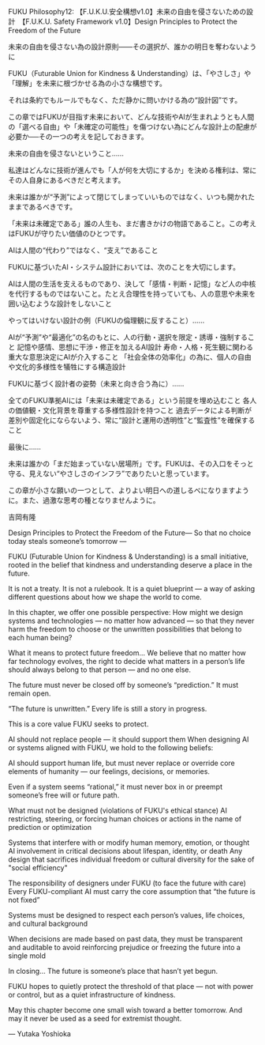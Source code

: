 FUKU Philosophy12: 【F.U.K.U.安全構想v1.0】未来の自由を侵さないための設計　【F.U.K.U. Safety Framework v1.0】Design Principles to Protect the Freedom of the Future

未来の自由を侵さない為の設計原則――その選択が、誰かの明日を奪わないように

FUKU（Futurable Union for Kindness & Understanding）は、「やさしさ」や「理解」を未来に根づかせる為の小さな構想です。

それは条約でもルールでもなく、ただ静かに問いかける為の“設計図”です。

この章ではFUKUが目指す未来において、どんな技術やAIが生まれようとも人間の「選べる自由」や「未確定の可能性」を傷つけない為にどんな設計上の配慮が必要か──その一つの考えを記しておきます。

未来の自由を侵さないということ……

私達はどんなに技術が進んでも「人が何を大切にするか」を決める権利は、常にその人自身にあるべきだと考えます。

未来は誰かが“予測”によって閉じてしまっていいものではなく、いつも開かれたままであるべきです。

「未来は未確定である」誰の人生も、まだ書きかけの物語であること。この考えはFUKUが守りたい価値のひとつです。

AIは人間の“代わり”ではなく、“支え”であること

FUKUに基づいたAI・システム設計においては、次のことを大切にします。

AIは人間の生活を支えるものであり、決して「感情・判断・記憶」など人の中核を代行するものではないこと。たとえ合理性を持っていても、人の意思や未来を囲い込むような設計をしないこと

やってはいけない設計の例（FUKUの倫理観に反すること）……

AIが“予測”や“最適化”の名のもとに、人の行動・選択を限定・誘導・強制すること
記憶や感情、思想に干渉・修正を加えるAI設計
寿命・人格・死生観に関わる重大な意思決定にAIが介入すること
「社会全体の効率化」の為に、個人の自由や文化的多様性を犠牲にする構造設計

FUKUに基づく設計者の姿勢（未来と向き合う為に）……

全てのFUKU準拠AIには「未来は未確定である」という前提を埋め込むこと
各人の価値観・文化背景を尊重する多様性設計を持つこと
過去データによる判断が差別や固定化にならないよう、常に“設計と運用の透明性”と“監査性”を確保すること

最後に……

未来は誰かの「まだ始まっていない居場所」です。FUKUは、その入口をそっと守る、見えない“やさしさのインフラ”でありたいと思っています。

この章が小さな願いの一つとして、よりよい明日への道しるべになりますように。また、過激な思考の種となりませんように。

吉岡有隆

Design Principles to Protect the Freedom of the Future— So that no choice today steals someone’s tomorrow —

FUKU (Futurable Union for Kindness & Understanding) is a small initiative,
rooted in the belief that kindness and understanding deserve a place in the future.

It is not a treaty.
It is not a rulebook.
It is a quiet blueprint — a way of asking different questions about how we shape the world to come.

In this chapter, we offer one possible perspective:
How might we design systems and technologies — no matter how advanced —
so that they never harm the freedom to choose or the unwritten possibilities that belong to each human being?

What it means to protect future freedom...
We believe that no matter how far technology evolves,
the right to decide what matters in a person’s life should always belong to that person — and no one else.

The future must never be closed off by someone’s “prediction.”
It must remain open.

“The future is unwritten.”
Every life is still a story in progress.

This is a core value FUKU seeks to protect.

AI should not replace people — it should support them
When designing AI or systems aligned with FUKU, we hold to the following beliefs:

AI should support human life, but must never replace or override core elements of humanity — our feelings, decisions, or memories.

Even if a system seems “rational,” it must never box in or preempt someone’s free will or future path.

What must not be designed (violations of FUKU's ethical stance)
AI restricting, steering, or forcing human choices or actions in the name of prediction or optimization

Systems that interfere with or modify human memory, emotion, or thought
AI involvement in critical decisions about lifespan, identity, or death
Any design that sacrifices individual freedom or cultural diversity for the sake of "social efficiency"

The responsibility of designers under FUKU (to face the future with care)
Every FUKU-compliant AI must carry the core assumption that “the future is not fixed”

Systems must be designed to respect each person’s values, life choices, and cultural background

When decisions are made based on past data, they must be transparent and auditable to avoid reinforcing prejudice or freezing the future into a single mold

In closing...
The future is someone’s place that hasn’t yet begun.

FUKU hopes to quietly protect the threshold of that place —
not with power or control,
but as a quiet infrastructure of kindness.

May this chapter become one small wish toward a better tomorrow.
And may it never be used as a seed for extremist thought.

— Yutaka Yoshioka

